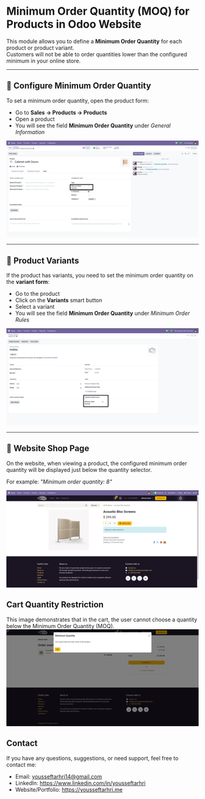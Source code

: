 # Minimum Order Quantity (MOQ) for Products in Odoo Website

This module allows you to define a **Minimum Order Quantity** for each product or product variant.  
Customers will not be able to order quantities lower than the configured minimum in your online store.

---

## 📌 Configure Minimum Order Quantity

To set a minimum order quantity, open the product form:

- Go to **Sales → Products → Products**
- Open a product
- You will see the field **Minimum Order Quantity** under *General Information*

![Minimum Order Quantity on Product Form](product_moq/static/description/product_moq.png)

---

## 📌 Product Variants

If the product has variants, you need to set the minimum order quantity on the **variant form**:

- Go to the product
- Click on the **Variants** smart button
- Select a variant
- You will see the field **Minimum Order Quantity** under *Minimum Order Rules*

![Minimum Order Quantity on Product Variant Form](product_moq/static/description/product_moq_variant.png)

---

## 🛒 Website Shop Page

On the website, when viewing a product, the configured minimum order quantity will be displayed just below the quantity selector.  

For example: *"Minimum order quantity: 8"*

![Minimum Order Quantity on Website Shop](product_moq/static/description/moq_website.png)

## Cart Quantity Restriction
This image demonstrates that in the cart, the user cannot choose a quantity below the Minimum Order Quantity (MOQ).
![Minimum Order Quantity on Website cart](product_moq/static/description/cart_moq.png)

## Contact

If you have any questions, suggestions, or need support, feel free to contact me:

- Email: yousseftarhri14@gmail.com
- LinkedIn: https://www.linkedin.com/in/yousseftarhri
- Website/Portfolio: https://yousseftarhri.me